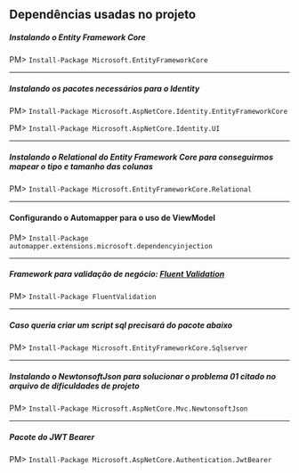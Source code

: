 ## Dependências usadas no projeto

##### Instalando o Entity Framework Core

PM> `Install-Package Microsoft.EntityFrameworkCore`


------------


##### Instalando os pacotes necessários para o Identity

PM> `Install-Package Microsoft.AspNetCore.Identity.EntityFrameworkCore`

PM> `Install-Package Microsoft.AspNetCore.Identity.UI`


------------


##### Instalando o Relational do Entity Framework Core para conseguirmos mapear o tipo e tamanho das colunas

PM> `Install-Package Microsoft.EntityFrameworkCore.Relational`


------------


#### Configurando o Automapper para o uso de ViewModel

PM> `Install-Package automapper.extensions.microsoft.dependencyinjection`


------------


##### Framework para validação de negócio: [Fluent Validation](http://https://docs.fluentvalidation.net/en/latest/installation.html "Fluent Validation")

PM> `Install-Package FluentValidation`


------------


##### Caso queria criar um script sql precisará do pacote abaixo

PM> `Install-Package Microsoft.EntityFrameworkCore.Sqlserver`


------------


##### Instalando o NewtonsoftJson para solucionar o problema 01 citado no arquivo de dificuldades de projeto

PM> `Install-Package Microsoft.AspNetCore.Mvc.NewtonsoftJson`


------------


##### Pacote do JWT Bearer

PM> `Install-Package Microsoft.AspNetCore.Authentication.JwtBearer`


